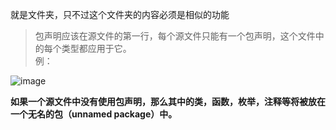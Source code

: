 就是文件夹，只不过这个文件夹的内容必须是相似的功能
> 包声明应该在源文件的第一行，每个源文件只能有一个包声明，这个文件中的每个类型都应用于它。  
例：  

![image](https://user-images.githubusercontent.com/74129445/143236349-de32d8fe-8f33-4a34-be1f-736f327f2a37.png)  


**如果一个源文件中没有使用包声明，那么其中的类，函数，枚举，注释等将被放在一个无名的包（unnamed package）中。**  



